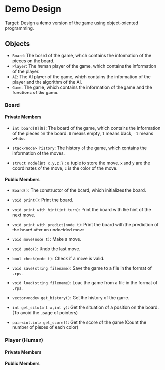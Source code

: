 # Demo Design

Target: Design a demo version of the game using object-oriented programming.

## Objects

- `Board`: The board of the game, which contains the information of the pieces on the board.
- `Player`: The human player of the game, which contains the information of the player.
- `AI`: The AI player of the game, which contains the information of the player and the algorithm of the AI.
- `Game`: The game, which contains the information of the game and the functions of the game.

### Board

#### Private Members

- `int board[8][8]`: The board of the game, which contains the information of the pieces on the board. `0` means empty, `1` means black, `-1` means white.

- `stack<node> history`: The history of the game, which contains the information of the moves.

- `struct node{int x,y,z;}` : a tuple to store the move. `x` and `y` are the coordinates of the move, `z` is the color of the move.

#### Public Members

- `Board()`: The constructor of the board, which initializes the board.

- `void print()`: Print the board.

- `void print_with_hint(int turn)`: Print the board with the hint of the next move.

- `void print_with_predict(node t)`: Print the board with the prediction of the board after an undecided move.

- `void move(node t)`: Make a move.

- `void undo()`: Undo the last move.

- `bool check(node t)`: Check if a move is valid.

- `void save(string filename)`: Save the game to a file in the format of `.rps`.

- `void load(string filename)`: Load the game from a file in the format of `.rps`.

- `vector<node> get_history()`: Get the history of the game.

- `int get_situ(int x,int y)`: Get the situation of a position on the board. (To avoid the usage of pointers)

- `pair<int,int> get_score()`: Get the score of the game.(Count the number of pieces of each color)

### Player (Human)

#### Private Members



#### Public Members